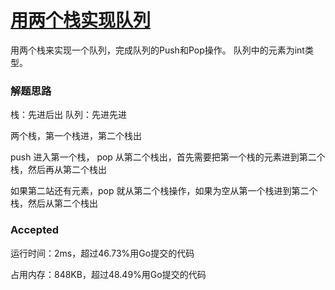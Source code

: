 # [用两个栈实现队列](https://www.nowcoder.com/practice/54275ddae22f475981afa2244dd448c6?tpId=13&tqId=11158&rp=1&ru=%2Fta%2Fcoding-interviews&qru=%2Fta%2Fcoding-interviews%2Fquestion-ranking&tab=answerKey)

用两个栈来实现一个队列，完成队列的Push和Pop操作。 队列中的元素为int类型。



### 解题思路

栈：先进后出
队列：先进先进

两个栈，第一个栈进，第二个栈出

push 进入第一个栈， pop 从第二个栈出，首先需要把第一个栈的元素进到第二个栈，然后再从第二个栈出

如果第二站还有元素，pop 就从第二个栈操作，如果为空从第一个栈进到第二个栈，然后从第二个栈出


### Accepted

运行时间：2ms，超过46.73%用Go提交的代码

占用内存：848KB，超过48.49%用Go提交的代码
